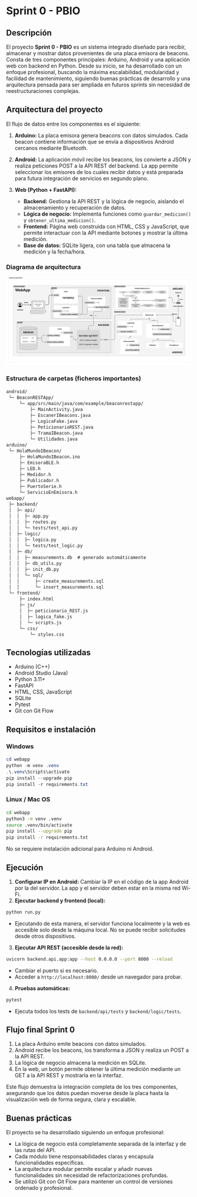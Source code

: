 
# Sprint 0 - PBIO

## Descripción

El proyecto **Sprint 0 - PBIO** es un sistema integrado diseñado para recibir, almacenar y mostrar datos provenientes de una placa emisora de beacons. Consta de tres componentes principales: Arduino, Android y una aplicación web con backend en Python. Desde su inicio, se ha desarrollado con un enfoque profesional, buscando la máxima escalabilidad, modularidad y facilidad de mantenimiento, siguiendo buenas prácticas de desarrollo y una arquitectura pensada para ser ampliada en futuros sprints sin necesidad de reestructuraciones complejas.

## Arquitectura del proyecto

El flujo de datos entre los componentes es el siguiente:

1. **Arduino:** La placa emisora genera beacons con datos simulados. Cada beacon contiene información que se envía a dispositivos Android cercanos mediante Bluetooth.
2. **Android:** La aplicación móvil recibe los beacons, los convierte a JSON y realiza peticiones POST a la API REST del backend. La app permite seleccionar los emisores de los cuales recibir datos y está preparada para futura integración de servicios en segundo plano.
3. **Web (Python + FastAPI):**

   * **Backend:** Gestiona la API REST y la lógica de negocio, aislando el almacenamiento y recuperación de datos.
   * **Lógica de negocio:** Implementa funciones como `guardar_medicion()` y `obtener_ultima_medicion()`.
   * **Frontend:** Página web construida con HTML, CSS y JavaScript, que permite interactuar con la API mediante botones y mostrar la última medición.
   * **Base de datos:** SQLite ligera, con una tabla que almacena la medición y la fecha/hora.

### Diagrama de arquitectura

![Arquitectura del proyecto](docs/arquitectura.png)

### Estructura de carpetas (ficheros importantes)

```
android/
 └─ BeaconRESTApp/
     └─ app/src/main/java/com/example/beaconrestapp/
         ├─ MainActivity.java
         ├─ EscanerIBeacons.java
         ├─ LogicaFake.java
         ├─ PeticionarioREST.java
         ├─ TramaIBeacon.java
         └─ Utilidades.java
arduino/
 └─ HolaMundoIBeacon/
     ├─ HolaMundoIBeacon.ino
     ├─ EmisoraBLE.h
     ├─ LED.h
     ├─ Medidor.h
     ├─ Publicador.h
     ├─ PuertoSerie.h
     └─ ServicioEnEmisora.h
webapp/
 ├─ backend/
 │  ├─ api/
 │  │  ├─ app.py
 │  │  ├─ routes.py
 │  │  └─ tests/test_api.py
 │  ├─ logic/
 │  │  ├─ logica.py
 │  │  └─ tests/test_logic.py
 │  ├─ db/
 │  │  ├─ measurements.db  # generado automáticamente
 │  │  ├─ db_utils.py
 │  │  ├─ init_db.py
 │  │  └─ sql/
 │  │      ├─ create_measurements.sql
 │  │      └─ insert_measurements.sql
 └─ frontend/
     ├─ index.html
     ├─ js/
     │  ├─ peticionario_REST.js
     │  ├─ logica_fake.js
     │  └─ scripts.js
     └─ css/
         └─ styles.css
```

## Tecnologías utilizadas

* Arduino (C++)
* Android Studio (Java)
* Python 3.11+
* FastAPI
* HTML, CSS, JavaScript
* SQLite
* Pytest
* Git con Git Flow

## Requisitos e instalación

### Windows

```powershell
cd webapp
python -m venv .venv
.\.venv\Scripts\activate
pip install --upgrade pip
pip install -r requirements.txt
```

### Linux / Mac OS

```bash
cd webapp
python3 -m venv .venv
source .venv/bin/activate
pip install --upgrade pip
pip install -r requirements.txt
```

No se requiere instalación adicional para Arduino ni Android.

## Ejecución

1. **Configurar IP en Android:** Cambiar la IP en el código de la app Android por la del servidor. La app y el servidor deben estar en la misma red Wi-Fi.
2. **Ejecutar backend y frontend (local):**

```bash
python run.py
```

* Ejecutando de esta manera, el servidor funciona localmente y la web es accesible solo desde la máquina local. No se puede recibir solicitudes desde otros dispositivos.

3. **Ejecutar API REST (accesible desde la red):**

```bash
uvicorn backend.api.app:app --host 0.0.0.0 --port 8000 --reload
```

* Cambiar el puerto si es necesario.
* Acceder a `http://localhost:8000/` desde un navegador para probar.

4. **Pruebas automáticas:**

```bash
pytest
```

* Ejecuta todos los tests de `backend/api/tests` y `backend/logic/tests`.

## Flujo final Sprint 0

1. La placa Arduino emite beacons con datos simulados.
2. Android recibe los beacons, los transforma a JSON y realiza un POST a la API REST.
3. La lógica de negocio almacena la medición en SQLite.
4. En la web, un botón permite obtener la última medición mediante un GET a la API REST y mostrarla en la interfaz.

Este flujo demuestra la integración completa de los tres componentes, asegurando que los datos puedan moverse desde la placa hasta la visualización web de forma segura, clara y escalable.

## Buenas prácticas

El proyecto se ha desarrollado siguiendo un enfoque profesional:

* La lógica de negocio está completamente separada de la interfaz y de las rutas del API.
* Cada módulo tiene responsabilidades claras y encapsula funcionalidades específicas.
* La arquitectura modular permite escalar y añadir nuevas funcionalidades sin necesidad de refactorizaciones profundas.
* Se utilizó Git con Git Flow para mantener un control de versiones ordenado y profesional.
